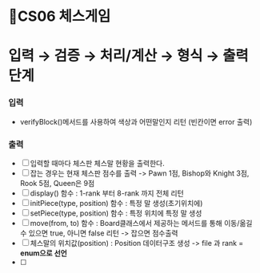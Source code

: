 🎯CS06 체스게임
=

# 입력 → 검증 → 처리/계산 → 형식 → 출력 단계

### 입력

- verifyBlock()메서드를 사용하여 색상과 어떤말인지 리턴 (빈칸이면 error 출력)

### 출력

- [ ] 입력할 때마다 체스판 체스말 현황을 출력한다.
- [ ] 잡는 경우는 현재 체스판 점수를 출력 -> Pawn 1점, Bishop와 Knight 3점, Rook 5점, Queen은 9점
- [ ] display() 함수 : 1-rank 부터 8-rank 까지 전체 리턴
- [ ] initPiece(type, position) 함수 : 특정 말 생성(초기위치에)
- [ ] setPiece(type, position) 함수 : 특정 위치에 특정 말 생성
- [ ] move(from, to) 함수 : Board클래스에서 제공하는 메서드를 통해 이동/옮길 수 있으면 true, 아니면 false 리턴 -> 잡으면 점수출력
- [ ] 체스말의 위치값(position) : Position 데이터구조 생성 -> file 과 rank = **enum으로 선언**
- [ ] 